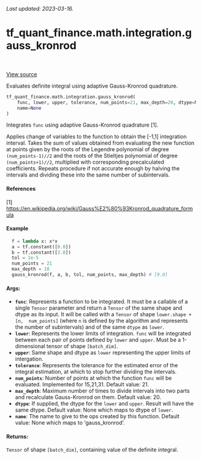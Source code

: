 <!--
This file is generated by a tool. Do not edit directly.
For open-source contributions the docs will be updated automatically.
-->

*Last updated: 2023-03-16.*

<div itemscope itemtype="http://developers.google.com/ReferenceObject">
<meta itemprop="name" content="tf_quant_finance.math.integration.gauss_kronrod" />
<meta itemprop="path" content="Stable" />
</div>

# tf_quant_finance.math.integration.gauss_kronrod

<!-- Insert buttons and diff -->

<table class="tfo-notebook-buttons tfo-api" align="left">
</table>

<a target="_blank" href="https://github.com/google/tf-quant-finance/blob/master/tf_quant_finance/math/integration/gauss_kronrod.py">View source</a>



Evaluates definite integral using adaptive Gauss-Kronrod quadrature.

```python
tf_quant_finance.math.integration.gauss_kronrod(
    func, lower, upper, tolerance, num_points=21, max_depth=20, dtype=None,
    name=None
)
```



<!-- Placeholder for "Used in" -->

Integrates `func` using adaptive Gauss-Kronrod quadrature [1].

Applies change of variables to the function to obtain the [-1,1] integration
interval.
Takes the sum of values obtained from evaluating the new function at points
given by the roots of the Legendre polynomial of degree `(num_points-1)//2`
and the roots of the Stieltjes polynomial of degree `(num_points+1)//2`,
multiplied with corresponding precalculated coefficients.
Repeats procedure if not accurate enough by halving the intervals and dividing
these into the same number of subintervals.

#### References
[1] https://en.wikipedia.org/wiki/Gauss%E2%80%93Kronrod_quadrature_formula

#### Example
```python
  f = lambda x: x*x
  a = tf.constant([0.0])
  b = tf.constant([3.0])
  tol = 1e-5
  num_points = 21
  max_depth = 10
  gauss_kronrod(f, a, b, tol, num_points, max_depth) # [9.0]
```

#### Args:


* <b>`func`</b>: Represents a function to be integrated. It must be a callable of a
  single `Tensor` parameter and return a `Tensor` of the same shape and
  dtype as its input. It will be called with a `Tensor` of shape
  `lower.shape + [n,  num_points]` (where `n` is defined by the algorithm
  and represents the number of subintervals) and of the same `dtype` as
  `lower`.
* <b>`lower`</b>: Represents the lower limits of integration. `func` will be integrated
  between each pair of points defined by `lower` and `upper`. Must be a
  1-dimensional tensor of shape `[batch_dim]`.
* <b>`upper`</b>: Same shape and dtype as `lower` representing the upper limits of
  intergation.
* <b>`tolerance`</b>: Represents the tolerance for the estimated error of the integral
  estimation, at which to stop further dividing the intervals.
* <b>`num_points`</b>: Number of points at which the function `func` will be evaluated.
  Implemented for 15,21,31. Default value: 21.
* <b>`max_depth`</b>: Maximum number of times to divide intervals into two parts and
  recalculate Gauss-Kronrod on them. Default value: 20.
* <b>`dtype`</b>: If supplied, the dtype for the `lower` and `upper`. Result will have
  the same dtype. Default value: None which maps to dtype of `lower`.
* <b>`name`</b>: The name to give to the ops created by this function. Default value:
  None which maps to 'gauss_kronrod'.


#### Returns:

`Tensor` of shape `[batch_dim]`, containing value of the definite integral.
